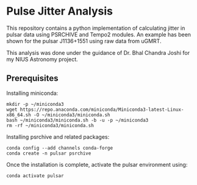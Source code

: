 # Pulse Jitter Analysis
This repository contains a python implementation of calculating jitter in pulsar data using PSRCHIVE and Tempo2 modules.
An example has been shown for the pulsar J1136+1551 using raw data from uGMRT.

This analysis was done under the guidance of Dr. Bhal Chandra Joshi for my NIUS Astronomy project.

## Prerequisites
Installing miniconda:
```
mkdir -p ~/miniconda3
wget https://repo.anaconda.com/miniconda/Miniconda3-latest-Linux-x86_64.sh -O ~/miniconda3/miniconda.sh
bash ~/miniconda3/miniconda.sh -b -u -p ~/miniconda3
rm -rf ~/miniconda3/miniconda.sh
```

Installing psrchive and related packages:
```
conda config --add channels conda-forge
conda create -n pulsar psrchive
```

Once the installation is complete, activate the pulsar environment using:
```
conda activate pulsar
```

